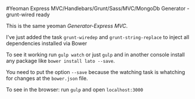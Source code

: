 #Yeoman Express MVC/Handlebars/Grunt/Sass/MVC/MongoDb Generator - grunt-wired ready

This is the same yeoman *Generator-Express MVC*.

I've just added the task `grunt-wiredep` and `grunt-string-replace` to inject all dependencies installed via Bower

To see it working run `gulp watch` or just `gulp` and in another console install any package like `bower install lato --save`.

You need to put the option `--save` because the watching task is whatching for changes at the `bower.json` file.

To see in the browser: run `gulp` and open `localhost:3000`